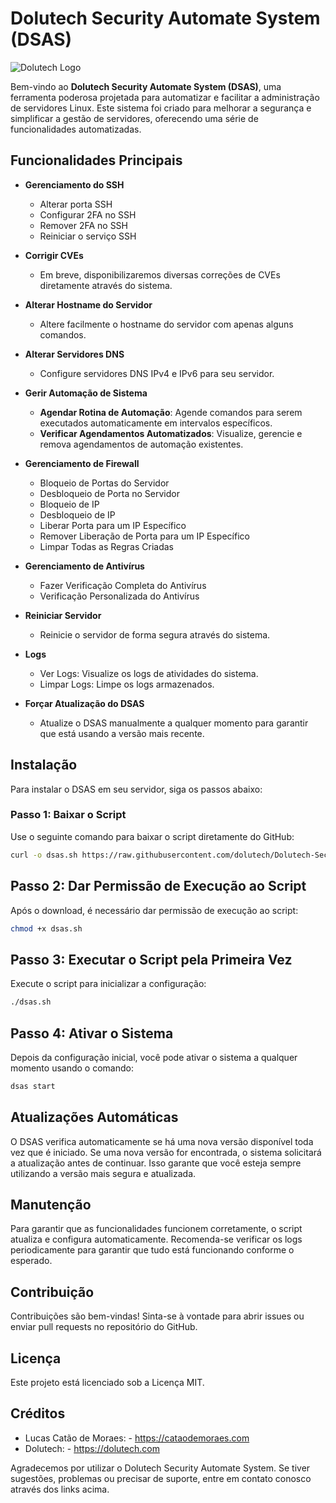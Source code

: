 # Dolutech Security Automate System (DSAS)

![Dolutech Logo](https://dolutech.com/wp-content/uploads/2023/02/dolutech-new-logo.png)

Bem-vindo ao **Dolutech Security Automate System (DSAS)**, uma ferramenta poderosa projetada para automatizar e facilitar a administração de servidores Linux. Este sistema foi criado para melhorar a segurança e simplificar a gestão de servidores, oferecendo uma série de funcionalidades automatizadas.

## Funcionalidades Principais

- **Gerenciamento do SSH**
  - Alterar porta SSH
  - Configurar 2FA no SSH
  - Remover 2FA no SSH
  - Reiniciar o serviço SSH

- **Corrigir CVEs**
  - Em breve, disponibilizaremos diversas correções de CVEs diretamente através do sistema.

- **Alterar Hostname do Servidor**
  - Altere facilmente o hostname do servidor com apenas alguns comandos.

- **Alterar Servidores DNS**
  - Configure servidores DNS IPv4 e IPv6 para seu servidor.

- **Gerir Automação de Sistema**
  - **Agendar Rotina de Automação**: Agende comandos para serem executados automaticamente em intervalos específicos.
  - **Verificar Agendamentos Automatizados**: Visualize, gerencie e remova agendamentos de automação existentes.

- **Gerenciamento de Firewall**
  - Bloqueio de Portas do Servidor
  - Desbloqueio de Porta no Servidor
  - Bloqueio de IP
  - Desbloqueio de IP
  - Liberar Porta para um IP Específico
  - Remover Liberação de Porta para um IP Específico
  - Limpar Todas as Regras Criadas

- **Gerenciamento de Antivírus**
  - Fazer Verificação Completa do Antivírus
  - Verificação Personalizada do Antivírus

- **Reiniciar Servidor**
  - Reinicie o servidor de forma segura através do sistema.

- **Logs**
  - Ver Logs: Visualize os logs de atividades do sistema.
  - Limpar Logs: Limpe os logs armazenados.

- **Forçar Atualização do DSAS**
  - Atualize o DSAS manualmente a qualquer momento para garantir que está usando a versão mais recente.

## Instalação

Para instalar o DSAS em seu servidor, siga os passos abaixo:

### Passo 1: Baixar o Script

Use o seguinte comando para baixar o script diretamente do GitHub:

```bash
curl -o dsas.sh https://raw.githubusercontent.com/dolutech/Dolutech-Security-Automate-System/main/dsas.sh
```
## Passo 2: Dar Permissão de Execução ao Script

Após o download, é necessário dar permissão de execução ao script:

```bash
chmod +x dsas.sh
```

## Passo 3: Executar o Script pela Primeira Vez

Execute o script para inicializar a configuração:

```bash
./dsas.sh
```

## Passo 4: Ativar o Sistema

Depois da configuração inicial, você pode ativar o sistema a qualquer momento usando o comando:

```bash
dsas start
```

## Atualizações Automáticas
O DSAS verifica automaticamente se há uma nova versão disponível toda vez que é iniciado. Se uma nova versão for encontrada, o sistema solicitará a atualização antes de continuar. Isso garante que você esteja sempre utilizando a versão mais segura e atualizada.

## Manutenção

Para garantir que as funcionalidades funcionem corretamente, o script atualiza e configura automaticamente. Recomenda-se verificar os logs periodicamente para garantir que tudo está funcionando conforme o esperado.

## Contribuição

Contribuições são bem-vindas! Sinta-se à vontade para abrir issues ou enviar pull requests no repositório do GitHub.

## Licença

Este projeto está licenciado sob a Licença MIT.

## Créditos
- Lucas Catão de Moraes: - https://cataodemoraes.com
- Dolutech: - https://dolutech.com

Agradecemos por utilizar o Dolutech Security Automate System. Se tiver sugestões, problemas ou precisar de suporte, entre em contato conosco através dos links acima.
